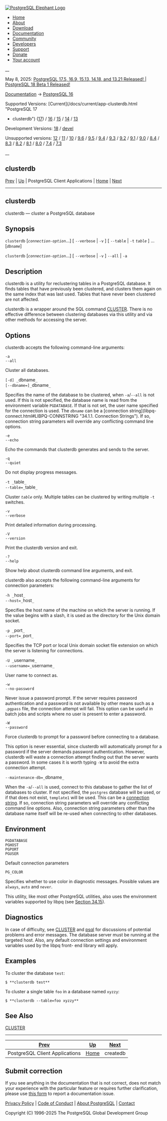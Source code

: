[ ![PostgreSQL Elephant Logo](/media/img/about/press/elephant.png) ](/)

  * [Home](/ "Home")
  * [About](/about/ "About")
  * [Download](/download/ "Download")
  * [Documentation](/docs/ "Documentation")
  * [Community](/community/ "Community")
  * [Developers](/developer/ "Developers")
  * [Support](/support/ "Support")
  * [Donate](/about/donate/ "Donate")
  * [Your account](/account/ "Your account")

__

May 8, 2025: [ PostgreSQL 17.5, 16.9, 15.13, 14.18, and 13.21 Released! ](/about/news/postgresql-175-169-1513-1418-and-1321-released-3072/) | [ PostgreSQL 18 Beta 1 Released! ](/about/news/postgresql-18-beta-1-released-3070/)

[Documentation](/docs/ "Documentation") -> [PostgreSQL
16](/docs/16/index.html)

Supported Versions: [Current](/docs/current/app-clusterdb.html "PostgreSQL 17
- clusterdb") ([17](/docs/17/app-clusterdb.html "PostgreSQL 17 - clusterdb"))
/ [16](/docs/16/app-clusterdb.html "PostgreSQL 16 - clusterdb") /
[15](/docs/15/app-clusterdb.html "PostgreSQL 15 - clusterdb") /
[14](/docs/14/app-clusterdb.html "PostgreSQL 14 - clusterdb") /
[13](/docs/13/app-clusterdb.html "PostgreSQL 13 - clusterdb")

Development Versions: [18](/docs/18/app-clusterdb.html "PostgreSQL 18 -
clusterdb") / [devel](/docs/devel/app-clusterdb.html "PostgreSQL devel -
clusterdb")

Unsupported versions: [12](/docs/12/app-clusterdb.html "PostgreSQL 12 -
clusterdb") / [11](/docs/11/app-clusterdb.html "PostgreSQL 11 - clusterdb") /
[10](/docs/10/app-clusterdb.html "PostgreSQL 10 - clusterdb") /
[9.6](/docs/9.6/app-clusterdb.html "PostgreSQL 9.6 - clusterdb") /
[9.5](/docs/9.5/app-clusterdb.html "PostgreSQL 9.5 - clusterdb") /
[9.4](/docs/9.4/app-clusterdb.html "PostgreSQL 9.4 - clusterdb") /
[9.3](/docs/9.3/app-clusterdb.html "PostgreSQL 9.3 - clusterdb") /
[9.2](/docs/9.2/app-clusterdb.html "PostgreSQL 9.2 - clusterdb") /
[9.1](/docs/9.1/app-clusterdb.html "PostgreSQL 9.1 - clusterdb") /
[9.0](/docs/9.0/app-clusterdb.html "PostgreSQL 9.0 - clusterdb") /
[8.4](/docs/8.4/app-clusterdb.html "PostgreSQL 8.4 - clusterdb") /
[8.3](/docs/8.3/app-clusterdb.html "PostgreSQL 8.3 - clusterdb") /
[8.2](/docs/8.2/app-clusterdb.html "PostgreSQL 8.2 - clusterdb") /
[8.1](/docs/8.1/app-clusterdb.html "PostgreSQL 8.1 - clusterdb") /
[8.0](/docs/8.0/app-clusterdb.html "PostgreSQL 8.0 - clusterdb") /
[7.4](/docs/7.4/app-clusterdb.html "PostgreSQL 7.4 - clusterdb") /
[7.3](/docs/7.3/app-clusterdb.html "PostgreSQL 7.3 - clusterdb")

__

clusterdb  
---  
[Prev](reference-client.html "PostgreSQL Client Applications")  | [Up](reference-client.html "PostgreSQL Client Applications") | PostgreSQL Client Applications | [Home](index.html "PostgreSQL 16.9 Documentation") |  [Next](app-createdb.html "createdb")  
  
* * *

## clusterdb

clusterdb — cluster a PostgreSQL database

## Synopsis

`clusterdb` [_`connection-option`_...] [ `--verbose` | `-v` ] [ `--table` | `-t` _`table`_ ] ... [_`dbname`_]

`clusterdb` [_`connection-option`_...] [ `--verbose` | `-v` ] `--all` | `-a`

## Description

clusterdb is a utility for reclustering tables in a PostgreSQL database. It
finds tables that have previously been clustered, and clusters them again on
the same index that was last used. Tables that have never been clustered are
not affected.

clusterdb is a wrapper around the SQL command [CLUSTER](sql-cluster.html
"CLUSTER"). There is no effective difference between clustering databases via
this utility and via other methods for accessing the server.

## Options

clusterdb accepts the following command-line arguments:

`-a`  
`--all`

    

Cluster all databases.

`[-d] _`dbname`_`  
`[--dbname=]_`dbname`_`

    

Specifies the name of the database to be clustered, when `-a`/`--all` is not
used. If this is not specified, the database name is read from the environment
variable `PGDATABASE`. If that is not set, the user name specified for the
connection is used. The _`dbname`_ can be a [connection string](libpq-
connect.html#LIBPQ-CONNSTRING "34.1.1. Connection Strings"). If so, connection
string parameters will override any conflicting command line options.

`-e`  
`--echo`

    

Echo the commands that clusterdb generates and sends to the server.

`-q`  
`--quiet`

    

Do not display progress messages.

`-t _`table`_`  
`--table=_`table`_`

    

Cluster _`table`_ only. Multiple tables can be clustered by writing multiple
`-t` switches.

`-v`  
`--verbose`

    

Print detailed information during processing.

`-V`  
`--version`

    

Print the clusterdb version and exit.

`-?`  
`--help`

    

Show help about clusterdb command line arguments, and exit.

clusterdb also accepts the following command-line arguments for connection
parameters:

`-h _`host`_`  
`--host=_`host`_`

    

Specifies the host name of the machine on which the server is running. If the
value begins with a slash, it is used as the directory for the Unix domain
socket.

`-p _`port`_`  
`--port=_`port`_`

    

Specifies the TCP port or local Unix domain socket file extension on which the
server is listening for connections.

`-U _`username`_`  
`--username=_`username`_`

    

User name to connect as.

`-w`  
`--no-password`

    

Never issue a password prompt. If the server requires password authentication
and a password is not available by other means such as a `.pgpass` file, the
connection attempt will fail. This option can be useful in batch jobs and
scripts where no user is present to enter a password.

`-W`  
`--password`

    

Force clusterdb to prompt for a password before connecting to a database.

This option is never essential, since clusterdb will automatically prompt for
a password if the server demands password authentication. However, clusterdb
will waste a connection attempt finding out that the server wants a password.
In some cases it is worth typing `-W` to avoid the extra connection attempt.

`--maintenance-db=_`dbname`_`

    

When the `-a`/`--all` is used, connect to this database to gather the list of
databases to cluster. If not specified, the `postgres` database will be used,
or if that does not exist, `template1` will be used. This can be a [connection
string](libpq-connect.html#LIBPQ-CONNSTRING "34.1.1. Connection Strings"). If
so, connection string parameters will override any conflicting command line
options. Also, connection string parameters other than the database name
itself will be re-used when connecting to other databases.

## Environment

`PGDATABASE`  
`PGHOST`  
`PGPORT`  
`PGUSER`

    

Default connection parameters

`PG_COLOR`

    

Specifies whether to use color in diagnostic messages. Possible values are
`always`, `auto` and `never`.

This utility, like most other PostgreSQL utilities, also uses the environment
variables supported by libpq (see [Section 34.15](libpq-envars.html
"34.15. Environment Variables")).

## Diagnostics

In case of difficulty, see [CLUSTER](sql-cluster.html "CLUSTER") and
[psql](app-psql.html "psql") for discussions of potential problems and error
messages. The database server must be running at the targeted host. Also, any
default connection settings and environment variables used by the libpq front-
end library will apply.

## Examples

To cluster the database `test`:

    
    
    $ **clusterdb test**
    

To cluster a single table `foo` in a database named `xyzzy`:

    
    
    $ **clusterdb --table=foo xyzzy**
    

## See Also

[CLUSTER](sql-cluster.html "CLUSTER")

* * *

[Prev](reference-client.html "PostgreSQL Client Applications")  | [Up](reference-client.html "PostgreSQL Client Applications") |  [Next](app-createdb.html "createdb")  
---|---|---  
PostgreSQL Client Applications  | [Home](index.html "PostgreSQL 16.9 Documentation") |  createdb  
  
## Submit correction

If you see anything in the documentation that is not correct, does not match
your experience with the particular feature or requires further clarification,
please use [this form](/account/comments/new/16/app-clusterdb.html/) to report
a documentation issue.

[Privacy Policy](/about/privacypolicy) | [Code of Conduct](/about/policies/coc/) | [About PostgreSQL](/about/) | [Contact](/about/contact/)  

Copyright (C) 1996-2025 The PostgreSQL Global Development Group

